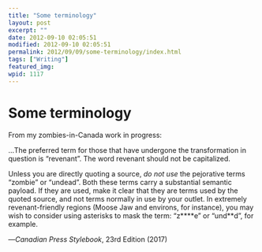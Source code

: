 ```yaml
---
title: "Some terminology"
layout: post
excerpt: ""
date: 2012-09-10 02:05:51
modified: 2012-09-10 02:05:51
permalink: 2012/09/09/some-terminology/index.html
tags: ["Writing"]
featured_img: 
wpid: 1117
---
```


# Some terminology

From my zombies-in-Canada work in progress:

…The preferred term for those that have undergone the transformation in question is “revenant”. The word revenant should not be capitalized.

Unless you are directly quoting a source, *do not use* the pejorative terms “zombie” or “undead”. Both these terms carry a substantial semantic payload. If they are used, make it clear that they are terms used by the quoted source, and not terms normally in use by your outlet. In extremely revenant-friendly regions (Moose Jaw and environs, for instance), you may wish to consider using asterisks to mask the term: “z\*\*\*\*e” or “und\*\*d”, for example.

—*Canadian Press Stylebook*, 23rd Edition (2017)